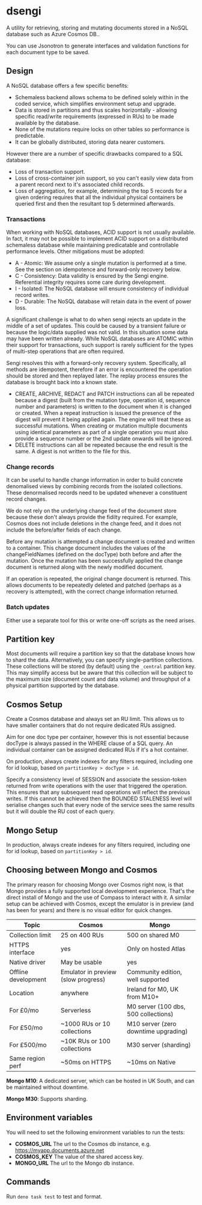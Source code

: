 # dsengi

A utility for retrieving, storing and mutating documents stored in a NoSQL
database such as Azure Cosmos DB..

You can use Jsonotron to generate interfaces and validation functions for each
document type to be saved.

## Design

A NoSQL database offers a few specific benefits:

- Schemaless backend allows schema to be defined solely within in the coded
  service, which simplifies environment setup and upgrade.
- Data is stored in partitions and thus scales horizontally - allowing specific
  read/write requirements (expressed in RUs) to be made available by the
  database.
- None of the mutations require locks on other tables so performance is
  predictable.
- It can be globally distributed, storing data nearer customers.

However there are a number of specific drawbacks compared to a SQL database:

- Loss of transaction support.
- Loss of cross-container join support, so you can't easily view data from a
  parent record next to it's associated child records.
- Loss of aggregation, for example, determining the top 5 records for a given
  ordering requires that all the individual physical containers be queried first
  and then the resultant top 5 determined afterwards.

### Transactions

When working with NoSQL databases, ACID support is not usually available. In
fact, it may not be possible to implement ACID support on a distributed
schemaless database while maintaining predicatable and controllable performance
levels. Other mitigations must be adopted:

- A - Atomic: We assume only a single mutation is performed at a time. See the
  section on idempotence and forward-only recovery below.
- C - Consistency: Data validity is ensured by the Sengi engine. Referential
  integrity requires some care during development.
- I - Isolated: The NoSQL database will ensure consistency of individual record
  writes.
- D - Durable: The NoSQL database will retain data in the event of power loss.

A significant challenge is what to do when sengi rejects an update in the middle
of a set of updates. This could be caused by a transient failure or because the
logic/data supplied was not valid. In this situation some data may have been
written already. While NoSQL databases are ATOMIC within their support for
transactions, such support is rarely sufficient for the types of multi-step
operations that are often required.

Sengi resolves this with a forward-only recovery system. Specifically, all
methods are idempotent, therefore if an error is encountered the operation
should be stored and then replayed later. The replay process ensures the
database is brought back into a known state.

- CREATE, ARCHIVE, REDACT and PATCH instructions can all be repeated because a
  digest (built from the mutation type, operation id, sequence number and
  parameters) is written to the document when it is changed or created. When a
  repeat instruction is issued the presence of the digest will prevent it being
  applied again. The engine will treat these as successful mutations. When
  creating or mutation multiple documents using identical parameters as part of
  a single operation you must also provide a sequence number or the 2nd update
  onwards will be ignored.
- DELETE instructions can all be repeated because the end result is the same. A
  digest is not written to the file for this.

### Change records

It can be useful to handle change information in order to build concrete
denomalised views by combining records from the isolated collections. These
denormalised records need to be updated whenever a constituent record changes.

We do not rely on the underlying change feed of the document store because these
don't always provide the fidilty required. For example, Cosmos does not include
deletions in the change feed, and it does not include the before/after fields of
each change.

Before any mutation is attempted a change document is created and written to a
container. This change document includes the values of the changeFieldNames
(defined on the docType) both before and after the mutation. Once the mutation
has been successfully applied the change document is returned along with the
newly modified document.

If an operation is repeated, the original change document is returned. This
allows documents to be repeatedly deleted and patched (perhaps as a recovery is
attempted), with the correct change information returned.

### Batch updates

Either use a separate tool for this or write one-off scripts as the need arises.

## Partition key

Most documents will require a partition key so that the database knows how to
shard the data. Alternatively, you can specify single-partition collections.
These collections will be stored (by default) using the `_central` partition
key. This may simplify access but be aware that this collection will be subject
to the maximum size (document count and data volume) and throughput of a
physical partition supported by the database.

## Cosmos Setup

Create a Cosmos database and always set an RU limit. This allows us to have
smaller containers that do not require dedicated RUs assigned.

Aim for one doc type per container, however this is not essential because
docType is always passed in the WHERE clause of a SQL query. An individual
container can be assigned dedicated RUs if it's a hot container.

On production, always create indexes for any filters required, including one for
id lookup, based on `partitionKey > docType > id`.

Specify a consistency level of SESSION and associate the session-token returned
from write operations with the user that triggered the operation. This ensures
that any subsequent read operations will reflect the previous writes. If this
cannot be achieved then the BOUNDED STALENESS level will serialise changes such
that every node of the service sees the same results but it will double the RU
cost of each query.

## Mongo Setup

In production, always create indexes for any filters required, including one for
id lookup, based on `partitionKey > id`.

## Choosing between Mongo and Cosmos

The primary reason for choosing Mongo over Cosmos right now, is that Mongo
provides a fully supported local development experience. That's the direct
install of Mongo and the use of Compass to interact with it. A similar setup can
be achieved with Cosmos, except the emulator is in preview (and has been for
years) and there is no visual editor for quick changes.

| Topic               | Cosmos                              | Mongo                                |
| ------------------- | ----------------------------------- | ------------------------------------ |
| Collection limit    | 25 on 400 RUs                       | 500 on shared M0                     |
| HTTPS interface     | yes                                 | Only on hosted Atlas                 |
| Native driver       | May be usable                       | yes                                  |
| Offline development | Emulator in preview (slow progress) | Community edition, well supported    |
| Location            | anywhere                            | Ireland for M0, UK from M10+         |
| For £0/mo           | Serverless                          | M0 server (100 dbs, 500 collections) |
| For £50/mo          | ~1000 RUs or 10 collections         | M10 server (zero downtime upgrading) |
| For £500/mo         | ~10K RUs or 100 collections         | M30 server (sharding)                |
| Same region perf    | ~50ms on HTTPS                      | ~10ms on Native                      |

**Mongo M10**: A dedicated server, which can be hosted in UK South, and can be
maintained without downtime.

**Mongo M30**: Supports sharding.

## Environment variables

You will need to set the following environment variables to run the tests:

- **COSMOS_URL** The url to the Cosmos db instance, e.g.
  https://myapp.documents.azure.net
- **COSMOS_KEY** The value of the shared access key.
- **MONGO_URL** The url to the Mongo db instance.

## Commands

Run `deno task test` to test and format.
